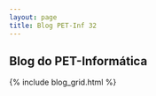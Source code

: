 ```yaml
---
layout: page
title: Blog PET-Inf 32
---
```

<div class="bg-light col-lg-12 text-center">
	<h2 class="section-heading text-uppercase">Blog do PET-Informática</h2>
</div>

{% include blog_grid.html %}
